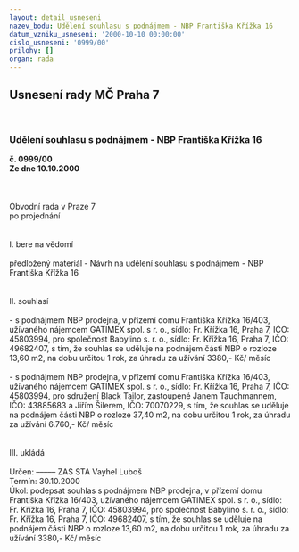 ```yaml
---
layout: detail_usneseni
nazev_bodu: Udělení souhlasu s podnájmem - NBP Františka Křížka 16
datum_vzniku_usneseni: '2000-10-10 00:00:00'
cislo_usneseni: '0999/00'
prilohy: []
organ: rada
---
```

<div id="ucUsn_pList" class="usn">
	<span><h2>Usnesení rady MČ Praha 7 </h2>
<br></span><div class="standBody">
<span><h3>Udělení souhlasu s podnájmem - NBP Františka Křížka 16</h3></span><div class="center">
		<strong>č. 0999/00</strong><br>
	</div>
<div class="center">
		<strong>Ze dne 10.10.2000</strong><br><br>
	</div>
<br><br>Obvodní rada v Praze 7<br>po projednání<br><br><br>I.	bere na vědomí<br><br> předložený materiál - Návrh na udělení souhlasu s podnájmem - NBP Františka Křížka 16<br><br><br>II.	souhlasí <br><br>- s podnájmem NBP prodejna, v přízemí domu Františka Křížka 16/403, užívaného nájemcem GATIMEX spol. s r. o., sídlo: Fr. Křížka 16, Praha 7, IČO: 45803994,  pro společnost Babylino s. r. o., sídlo: Fr. Křížka 16, Praha 7, IČO: 49682407, s tím, že souhlas se uděluje na podnájem části NBP o rozloze 13,60 m2, na dobu určitou  1 rok, za úhradu za užívání 3380,- Kč/ měsíc<br><br>- s podnájmem NBP prodejna, v přízemí domu Františka Křížka 16/403, užívaného nájemcem GATIMEX spol. s r. o., sídlo: Fr. Křížka 16, Praha 7, IČO: 45803994,  pro sdružení Black Tailor, zastoupené Janem Tauchmannem, IČO: 43885683 a Jiřím Šilerem, IČO: 70070229, s tím, že souhlas se uděluje na podnájem části NBP o rozloze 37,40 m2, na dobu určitou  1 rok, za úhradu za užívání 6.760,- Kč/ měsíc<br><br><br>III.	ukládá <br><br> Určen:	–––––	ZAS STA Vayhel Luboš<br>Termín: 30.10.2000<br>Úkol:	podepsat souhlas s podnájmem NBP prodejna, v přízemí domu Františka Křížka 16/403, užívaného nájemcem GATIMEX spol. s r. o., sídlo: Fr. Křížka 16, Praha 7, IČO: 45803994,  pro společnost Babylino s. r. o., sídlo: Fr. Křížka 16, Praha 7, IČO: 49682407, s tím, že souhlas se uděluje na podnájem části NBP o rozloze 13,60 m2, na dobu určitou  1 rok, za úhradu za užívání 3380,- Kč/ měsíc<br> </div>
</div>